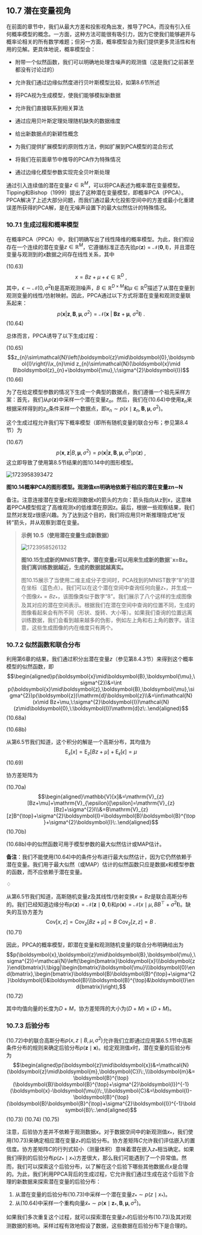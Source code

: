 ## 10.7 潜在变量视角

在前面的章节中，我们从最大方差和投影视角出发，推导了PCA，而没有引入任何概率模型的概念。一方面，这种方法可能很有吸引力，因为它使我们能够避开与概率论相关的所有数学难题；但另一方面，概率模型会为我们提供更多灵活性和有用的见解。更具体地说，概率模型会：

- 附带一个似然函数，我们可以明确地处理含噪声的观测值（这是我们之前甚至都没有讨论过的）

- 允许我们通过边缘似然度进行贝叶斯模型比较，如第8.6节所述

- 将PCA视为生成模型，使我们能够模拟新数据

- 允许我们直接联系到相关算法

- 通过应用贝叶斯定理处理随机缺失的数据维度

- 给出新数据点的新颖性概念

- 为我们提供扩展模型的原则性方法，例如扩展到PCA模型的混合形式

- 将我们在前面章节中推导的PCA作为特殊情况

- 通过边缘化模型参数实现完全贝叶斯处理

通过引入连续值的潜在变量$z\in\mathbb{R}^M$，可以将PCA表述为概率潜在变量模型。Tipping和Bishop（1999）提出了这种潜在变量模型，即概率PCA（PPCA）。PPCA解决了上述大部分问题，而我们通过最大化投影空间中的方差或最小化重建误差所获得的PCA解，是在无噪声设置下的最大似然估计的特殊情况。

### **10.7.1 生成过程和概率模型**

在概率PCA（PPCA）中，我们明确写出了线性降维的概率模型。为此，我们假设存在一个连续的潜在变量$z\in\mathbb{R}^M$，它遵循标准正态先验$p(\boldsymbol{z})=\mathcal{N}(\mathbf{0},\boldsymbol{I})$，并且潜在变量与观测到的$x$数据之间存在线性关系，其中

(10.63)
$$x=Bz+\mu+\epsilon\in\mathbb{R}^{D}\:,$$
其中，$\epsilon\sim\mathcal{N}(0,\sigma^2\boldsymbol{I})$是高斯观测噪声，$B\in\mathbb{R}^{D\times M}$和$\mu\in\mathbb{R}^D$描述了从潜在变量到观测变量的线性/仿射映射。因此，PPCA通过以下方式将潜在变量和观测变量联系起来：
$$p(\boldsymbol{x}|\boldsymbol{z},\boldsymbol{B},\boldsymbol{\mu},\sigma^{2})=\mathcal{N}\big(\boldsymbol{x}\:|\:\boldsymbol{Bz}+\boldsymbol{\mu},\:\sigma^{2}\boldsymbol{I}\big)\:.$$
(10.64)

总体而言，PPCA诱导了以下生成过程：

(10.65)
$$z_{n}\sim\mathcal{N}\left(\boldsymbol{z}\mid\boldsymbol{0},\boldsymbol{I}\right)\\x_{n}\mid z_{n}\sim\mathcal{N}(\boldsymbol{x}\mid B\boldsymbol{z}_{n}+\boldsymbol{\mu},\:\sigma^{2}\boldsymbol{I})$$
(10.66)

为了在给定模型参数的情况下生成一个典型的数据点，我们遵循一个祖先采样方案：首先，我们从$p(\boldsymbol{z})$中采样一个潜在变量$z_n$。然后，我们在(10.64)中使用$\boldsymbol{z}_n$来根据采样得到的$z_n$条件采样一个数据点，即$x_n\sim p(x\mid\boldsymbol{z}_n,\boldsymbol{B},\boldsymbol{\mu},\sigma^2)$。

这个生成过程允许我们写下概率模型（即所有随机变量的联合分布；参见第8.4节）为

(10.67)
$$p(\boldsymbol{x},\boldsymbol{z}|B,\boldsymbol{\mu},\sigma^{2})=p(\boldsymbol{x}|\boldsymbol{z},\boldsymbol{B},\boldsymbol{\mu},\sigma^{2})p(\boldsymbol{z})\:,$$
这立即导致了使用第8.5节结果的图10.14中的图形模型。

![1723958393472](../attachments/10.14.png)

**图10.14概率PCA的图形模型。观测值xn明确地依赖于相应的潜在变量zn∼N**

备注。注意连接潜在变量z和观测数据x的箭头的方向：箭头指向从z到x，这意味着PPCA模型假定了高维观测x的低维潜在原因z。最后，根据一些观察结果，我们显然对发现z很感兴趣。为了达到这个目的，我们将应用贝叶斯推理隐式地“反转”箭头，并从观察到潜在变量。

> **示例 10.5（使用潜在变量生成新数据）**
>
> ![1723958526132](../attachments/10.15.png)
>
> **图10.15生成新的MNIST数字。潜在变量z可以用来生成新的数据˜x=Bz。我们离训练数据越近，生成的数据就越真实。**
>
> 图10.15展示了当使用二维主成分子空间时，PCA找到的MNIST数字“8”的潜在坐标（蓝色点）。我们可以在这个潜在空间中查询任何向量$z_*$，并生成一个图像$\tilde{x}_*=Bz_*$，该图像类似于数字“8”。我们展示了八个这样的生成图像及其对应的潜在空间表示。根据我们在潜在空间中查询的位置不同，生成的图像看起来会有所不同（形状、旋转、大小等）。如果我们查询的位置远离训练数据，我们会看到越来越多的伪影，例如左上角和右上角的数字。请注意，这些生成图像的内在维度只有两个。

### **10.7.2 似然函数和联合分布**

利用第6章的结果，我们通过积分出潜在变量$z$（参见第8.4.3节）来得到这个概率模型的似然函数，即
$$\begin{aligned}p(\boldsymbol{x}\mid\boldsymbol{B},\boldsymbol{\mu},\sigma^{2})&=\int p(\boldsymbol{x}\mid\boldsymbol{z},\boldsymbol{B},\boldsymbol{\mu},\sigma^{2})p(\boldsymbol{z})\mathrm{d}\boldsymbol{z}\\&=\int\mathcal{N}(x\mid Bz+\mu,\:\sigma^{2}\boldsymbol{I})\mathcal{N}(z\mid\boldsymbol{0},\:\boldsymbol{I})\mathrm{d}z\:.\end{aligned}$$
(10.68a)

(10.68b)

从第6.5节我们知道，这个积分的解是一个高斯分布，其均值为
$$\mathrm{E}_{x}[x]=\mathrm{E}_{z}[Bz+\mu]+\mathrm{E}_{\epsilon}[\epsilon]=\mu $$
(10.69)

协方差矩阵为

(10.70a)
$$\begin{aligned}\mathbb{V}[x]&=\mathrm{V}_{z}[Bz+\mu]+\mathrm{V}_{\epsilon}[\epsilon]=\mathrm{V}_{z}[Bz]+\sigma^{2}I\\&=B\mathrm{V}_{z}[z]B^{\top}+\sigma^{2}\boldsymbol{I}=\boldsymbol{B}\boldsymbol{B}^{\top}+\sigma^{2}\boldsymbol{I}\:.\end{aligned}$$
(10.70b)

(10.68b)中的似然函数可用于模型参数的最大似然估计或MAP估计。

**备注**：我们不能使用(10.64)中的条件分布进行最大似然估计，因为它仍然依赖于潜在变量。我们用于最大似然（或MAP）估计的似然函数只应是数据$x$和模型参数的函数，而不应依赖于潜在变量。

$\diamondsuit$

从第6.5节我们知道，高斯随机变量$z$及其线性/仿射变换$x=Bz$是联合高斯分布的。我们已经知道边缘分布$p(\boldsymbol{z})=\mathcal{N}(\boldsymbol{z}\mid\boldsymbol{0},\boldsymbol{I})$和$p(\boldsymbol{x})=\mathcal{N}(x\mid\mu,BB^\top+\sigma^2\boldsymbol{I})$。缺失的互协方差为
$$\mathrm{Cov}[x,z]=\mathrm{Cov}_{z}[Bz+\mu]=B\:\mathrm{Cov}_{z}[z,z]=B\:.$$
(10.71)

因此，PPCA的概率模型，即潜在变量和观测随机变量的联合分布明确给出为
$$p(\boldsymbol{x},\boldsymbol{z}\mid\boldsymbol{B},\boldsymbol{\mu},\sigma^{2})=\mathcal{N}\left(\begin{bmatrix}\boldsymbol{x}\\\boldsymbol{z}\end{bmatrix}\:\bigg|\begin{bmatrix}\boldsymbol{\mu}\\\boldsymbol{0}\end{bmatrix},\begin{bmatrix}\boldsymbol{B}\boldsymbol{B}^{\top}+\sigma^{2}\boldsymbol{I}&\boldsymbol{B}\\\boldsymbol{B}^{\top}&\boldsymbol{I}\end{bmatrix}\right),$$
(10.72)

其中均值向量的长度为$D+M$，协方差矩阵的大小为$(D+M)\times(D+M)$。

### 10.7.3 后验分布

(10.72)中的联合高斯分布$p(x,z\mid B,\mu,\sigma^2)$允许我们立即通过应用第6.5.1节中高斯条件分布的规则来确定后验分布$p(\boldsymbol{z}\mid\boldsymbol{x})$。给定观测值$x$时，潜在变量的后验分布为
$$\begin{aligned}p(\boldsymbol{z}\mid\boldsymbol{x})&=\mathcal{N}(\boldsymbol{z}\mid\boldsymbol{m},\boldsymbol{C})\:,\\\boldsymbol{m}&=\boldsymbol{B}^{\top}(\boldsymbol{B}\boldsymbol{B}^{\top}+\sigma^{2}\boldsymbol{I})^{-1}(\boldsymbol{x}-\boldsymbol{\mu})\:,\\\boldsymbol{C}&=\boldsymbol{I}-\boldsymbol{B}^{\top}(\boldsymbol{B}\boldsymbol{B}^{\top}+\sigma^{2}\boldsymbol{I})^{-1}\boldsymbol{B}\:.\end{aligned}$$
(10.73) (10.74) (10.75)

注意，后验协方差并不依赖于观测数据$x$。对于数据空间中的新观测值$x_*$，我们使用(10.73)来确定相应潜在变量$z_*$的后验分布。协方差矩阵$C$允许我们评估嵌入的置信度。协方差矩阵$C$的行列式较小（测量体积）意味着潜在嵌入$z_*$相当确定。如果我们得到的后验分布$p(z_*\mid x_*)$方差很大，那么我们可能遇到了一个异常值。然而，我们可以探索这个后验分布，以了解在这个后验下哪些其他数据点$x$是合理的。为此，我们利用PPCA背后的生成过程，它允许我们通过生成在这个后验下合理的新数据来探索潜在变量的后验分布：

1. 从潜在变量的后验分布(10.73)中采样一个潜在变量$z_*\sim p(z\mid x_*)$。
2. 从(10.64)中采样一个重构向量$\tilde{x}_*\sim p(\boldsymbol{x}\mid\boldsymbol{z}_*,\boldsymbol{B},\boldsymbol{\mu},\sigma^2)$。

如果我们多次重复这个过程，就可以探索潜在变量$z_*$的后验分布(10.73)及其对观测数据的影响。采样过程有效地假设了数据，这些数据在后验分布下是合理的。

